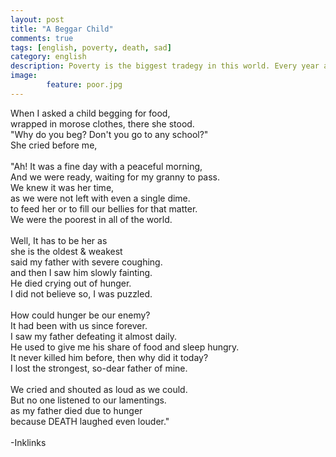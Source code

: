 ```yaml
---
layout: post
title: "A Beggar Child"
comments: true
tags: [english, poverty, death, sad]
category: english
description: Poverty is the biggest tradegy in this world. Every year around 9 million people die of hunger in the world. Please help poors and let's make this world a better place to live in.
image: 
        feature: poor.jpg
---
```

<p align="left">
When I asked a child begging for food,<br />
wrapped in morose clothes, there she stood.<br />
"Why do you beg? Don't you go to any school?"<br />
She cried before me,<br />
<br />
"Ah! It was a fine day with a peaceful morning,<br />
And we were ready, waiting for my granny to pass.<br />
We knew it was her time,<br />
as we were not left with even a single dime.<br />
to feed her or to fill our bellies for that matter.<br />
We were the poorest in all of the world.<br />
<br />
Well, It has to be her as<br />
she is the oldest & weakest<br />
said my father with severe coughing.<br />
and then I saw him slowly fainting.<br />
He died crying out of hunger.<br />
I did not believe so, I was puzzled.<br />
<br />
How could hunger be our enemy?<br />
It had been with us since forever.<br />
I saw my father defeating it almost daily.<br />
He used to give me his share of food and sleep hungry.<br />
It never killed him before, then why did it today?<br />
I lost the strongest, so-dear father of mine.<br />
<br />
We cried and shouted as loud as we could.<br />
But no one listened to our lamentings.<br />
as my father died due to hunger<br />
because DEATH laughed even louder."<br />
<br />
-Inklinks <br/>
<br />
</p>